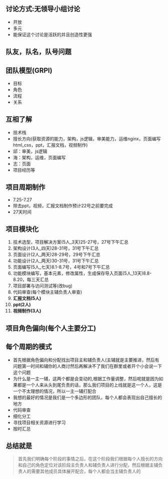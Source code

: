 ## 讨论方式:无领导小组讨论

- 开放
- 多元
- 能保证这个讨论是活跃的并且创造性更强

## 队友，队名，队号问题

## 团队模型(GRPI)

- 目标
- 角色
- 流程
- 关系

## 互相了解

- 技术栈
- 擅长方向(获取资源的能力，架构，js逻辑，审美能力，运维nginx，页面编写html_css，ppt，汇报文档，视频制作)
- 邱：审美，js逻辑
- 海：架构，运维，页面编写
- 志：页面
- 项目经历等

## 项目周期制作

- 7.25-7.27
- 除去ppt，视频，汇报文档制作预计22号之前要完成
- 27天时间

## 项目模块化

1. 技术选型，项目解决方案(5人_3天)25-27号，27号下午汇总
2. 架构设计(3人_四天)28-31号，31号下午汇总
3. 页面设计(2人_两天)28-29号，29号下午汇总
4. 功能设计(2人_两天)30-31号，31号下午汇总
5. 页面编写(5人_七天)8.1-8.7号，4号和7号下午汇总
6. 功能模块编写，基本元素，修改属性，生成保存导入页面(5人_13天)8.8-8.20，每三天汇总
7. 项目部署与访问测试等(改bug)
8. 代码审查(每个模块主辅负责人审查)
9. **汇报文档(5人)**
10. **ppt(2人)**
11. **视频制作(3人)**

## 项目角色偏向(每个人主要分工)

## 每个周期的模式

- 首先根据角色偏向和分配找出项目主和辅负责人(主辅就是主要推进，然后有问题第一时间和辅你的人商讨然后再解决不了我们在群里或者开个小会说一下这个问题
- 为什么是一主一辅，这两个都是会变动的,根据工作量调整，然后呢就是因为如果都是一个人来从头到尾负责的话，那么我们项目的上线就是这一个人，这是一个不太理想的情况，所以一主一辅打配合
- 我想的最好的情况是我们是一个多边形的团队，每个人都会表现出自己擅长的地方
- 代码审查
- 细化分工
- 寻找项目相关资源进行学习
- 按时汇总

## 总结就是

> 首先我们明确每个阶段的事情之后，在这个阶段我们根据每个人擅长的方向和自己的角色定位对该阶段主负责人和辅负责人进行分配，然后根据主辅负责人的需要其他成员具体展开配合，每个人都会当主辅负责人的
